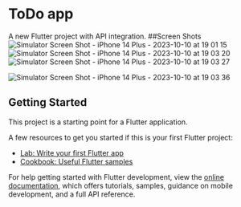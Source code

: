 # ToDo app

A new Flutter project with API integration.
##Screen Shots
![Simulator Screen Shot - iPhone 14 Plus - 2023-10-10 at 19 01 15](https://github.com/divyshukla15/Todo_app/assets/69780857/aee03d4f-f50c-468f-b26b-5143a5d12fce)
![Simulator Screen Shot - iPhone 14 Plus - 2023-10-10 at 19 03 20](https://github.com/divyshukla15/Todo_app/assets/69780857/44e619d2-47b2-4a31-b8f4-d3170a973a1a)
![Simulator Screen Shot - iPhone 14 Plus - 2023-10-10 at 19 03 27](https://github.com/divyshukla15/Todo_app/assets/69780857/2812f72c-ffbe-4327-8c3c-01d19c2cb10b)



![Simulator Screen Shot - iPhone 14 Plus - 2023-10-10 at 19 03 36](https://github.com/divyshukla15/Todo_app/assets/69780857/ba1aa3b7-83a8-438b-aa89-94bf8af5843f)




## Getting Started

This project is a starting point for a Flutter application.

A few resources to get you started if this is your first Flutter project:

- [Lab: Write your first Flutter app](https://docs.flutter.dev/get-started/codelab)
- [Cookbook: Useful Flutter samples](https://docs.flutter.dev/cookbook)

For help getting started with Flutter development, view the
[online documentation](https://docs.flutter.dev/), which offers tutorials,
samples, guidance on mobile development, and a full API reference.
